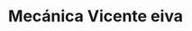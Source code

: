 ---
title: "Mecánica Vicente eiva"
url: /neuquen/mecanica-vicente-eiva/
shop: reparación de automóviles
---